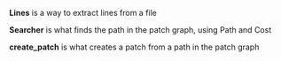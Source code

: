 **Lines** is a way to extract lines from a file

**Searcher** is what finds the path in the patch graph, using Path and Cost

**create_patch** is what creates a patch from a path in the patch graph
